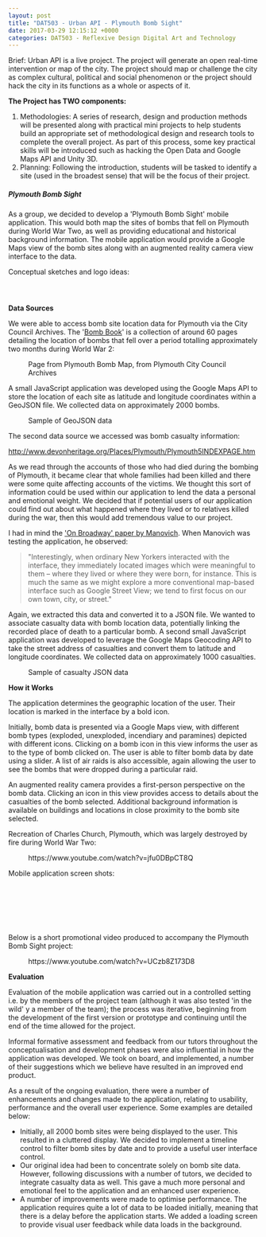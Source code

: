 ```yaml
---
layout: post
title: "DAT503 - Urban API - Plymouth Bomb Sight"
date: 2017-03-29 12:15:12 +0000
categories: DAT503 - Reflexive Design Digital Art and Technology
---
```


<!-- wp:paragraph {"className":"brief"} -->
<p class="brief">Brief: Urban API is a live project. The project will generate an open real-time intervention or map of the city. The project should map or challenge the city as complex cultural, political and social phenomenon or the project should hack the city in its functions as a whole or aspects of it.</p>
<!-- /wp:paragraph -->

<!-- wp:paragraph -->
<p><strong>The Project has TWO components:</strong></p>
<!-- /wp:paragraph -->

<!-- wp:list {"ordered":true} -->
<ol><!-- wp:list-item -->
<li>Methodologies: A series of research, design and production methods will be&nbsp;presented along with practical mini projects to help students build an&nbsp;appropriate set of methodological design and research tools to complete the&nbsp;overall project. As part of this process, some key practical skills will be&nbsp;introduced such as hacking the Open Data and Google Maps API and Unity&nbsp;3D.</li>
<!-- /wp:list-item -->

<!-- wp:list-item -->
<li>Planning: Following the introduction, students will be tasked to identify a site&nbsp;(used in the broadest sense) that will be the focus of their project.</li>
<!-- /wp:list-item --></ol>
<!-- /wp:list -->

<!-- wp:heading {"level":5} -->
<h5 class="wp-block-heading">Plymouth Bomb Sight</h5>
<!-- /wp:heading -->

<!-- wp:paragraph -->
<p>As a group, we decided to develop a&nbsp;'Plymouth Bomb Sight' mobile application. This would both map the sites of bombs that fell on Plymouth during World War Two, as well as providing educational and historical background information. The mobile application would provide a Google Maps view of the bomb sites along with an augmented reality camera view interface to the data.</p>
<!-- /wp:paragraph -->

<!-- wp:paragraph -->
<p>Conceptual sketches and logo ideas:</p>
<!-- /wp:paragraph -->

<!-- wp:gallery {"linkTo":"media"} -->
<figure class="wp-block-gallery has-nested-images columns-default is-cropped"><!-- wp:image {"id":838,"sizeSlug":"large","linkDestination":"media"} -->
<figure class="wp-block-image size-large"><a href="https://res.cloudinary.com/circleseven/image/upload/plymouth-bombsight-conceptual-sketch-01_33570786571_o.jpg"><img src="https://res.cloudinary.com/circleseven/image/upload/plymouth-bombsight-conceptual-sketch-01_33570786571_o.jpg" alt="" class="wp-image-838"/></a></figure>
<!-- /wp:image -->

<!-- wp:image {"id":837,"sizeSlug":"large","linkDestination":"media"} -->
<figure class="wp-block-image size-large"><a href="https://res.cloudinary.com/circleseven/image/upload/plymouth-bombsight-conceptual-sketch-02_33570788761_o.jpg"><img src="https://res.cloudinary.com/circleseven/image/upload/plymouth-bombsight-conceptual-sketch-02_33570788761_o.jpg" alt="" class="wp-image-837"/></a></figure>
<!-- /wp:image -->

<!-- wp:image {"id":836,"sizeSlug":"large","linkDestination":"media"} -->
<figure class="wp-block-image size-large"><a href="https://res.cloudinary.com/circleseven/image/upload/plymouth-bombsight-logo-ideas_33570788371_o.jpg"><img src="https://res.cloudinary.com/circleseven/image/upload/plymouth-bombsight-logo-ideas_33570788371_o.jpg" alt="" class="wp-image-836"/></a></figure>
<!-- /wp:image --></figure>
<!-- /wp:gallery -->

<!-- wp:paragraph -->
<p><strong>Data Sources</strong></p>
<!-- /wp:paragraph -->

<!-- wp:paragraph -->
<p>We were able to access bomb site location data for Plymouth via the City Council Archives. The '<a href="http://web.plymouth.gov.uk/archivescatalogue?criteria=bomb+book&amp;operator=AND">Bomb Book</a>' is a collection of around 60 pages detailing the location of bombs that fell over a period totalling approximately two months during World War 2:</p>
<!-- /wp:paragraph -->

<!-- wp:image {"id":839,"sizeSlug":"large","linkDestination":"media"} -->
<figure class="wp-block-image size-large"><a href="https://res.cloudinary.com/circleseven/image/upload/Page42.jpeg"><img src="https://res.cloudinary.com/circleseven/image/upload/Page42-1024x848.jpeg" alt="" class="wp-image-839"/></a><figcaption class="wp-element-caption"> Page from Plymouth Bomb Map, from Plymouth City Council Archives</figcaption></figure>
<!-- /wp:image -->

<!-- wp:paragraph -->
<p>A small JavaScript application was developed using the Google Maps API to store the location of each site as latitude and longitude coordinates within a GeoJSON file. We collected data on approximately 2000 bombs.</p>
<!-- /wp:paragraph -->

<!-- wp:image {"id":840,"sizeSlug":"full","linkDestination":"media"} -->
<figure class="wp-block-image size-full"><a href="https://res.cloudinary.com/circleseven/image/upload/geojson_capture.jpeg"><img src="https://res.cloudinary.com/circleseven/image/upload/geojson_capture.jpeg" alt="" class="wp-image-840"/></a><figcaption class="wp-element-caption">Sample of GeoJSON data</figcaption></figure>
<!-- /wp:image -->

<!-- wp:paragraph -->
<p>The second data source we accessed was bomb casualty information:</p>
<!-- /wp:paragraph -->

<!-- wp:paragraph -->
<p><a href="http://www.devonheritage.org/Places/Plymouth/Plymouth5INDEXPAGE.htm">http://www.devonheritage.org/Places/Plymouth/Plymouth5INDEXPAGE.htm</a></p>
<!-- /wp:paragraph -->

<!-- wp:paragraph -->
<p>As we read through the accounts of those who had died during the bombing of Plymouth, it became clear that whole families had been killed and there were some quite affecting accounts of the victims. We thought this sort of information could be used within our application to lend the data a personal and emotional weight. We decided that if potential users of our application could find out about what happened where they lived or to relatives killed during the war, then this would add tremendous value to our project.</p>
<!-- /wp:paragraph -->

<!-- wp:paragraph -->
<p>I had in mind the <a href="{{ site.baseurl }}/dat503-on-broadway-paper-review/">'On Broadway' paper by Manovich</a>. When Manovich was testing the application, he observed:</p>
<!-- /wp:paragraph -->

<!-- wp:quote -->
<blockquote class="wp-block-quote"><!-- wp:paragraph -->
<p>"Interestingly, when ordinary New Yorkers interacted with the interface, they immediately located images which were meaningful to them – where they lived or where they were born, for instance. This is much the same as we might explore a more conventional map-based interface such as Google Street View; we tend to first focus on our own town, city, or street."</p>
<!-- /wp:paragraph --></blockquote>
<!-- /wp:quote -->

<!-- wp:paragraph -->
<p>Again, we extracted this data and converted it to a JSON file. We wanted to associate casualty data with bomb location data, potentially linking the recorded place of death to a particular bomb. A second small JavaScript application was developed to leverage the Google Maps Geocoding API to take the street address of casualties and convert them to latitude and longitude coordinates. We collected data on approximately 1000 casualties.</p>
<!-- /wp:paragraph -->

<!-- wp:image {"id":841,"sizeSlug":"large","linkDestination":"media"} -->
<figure class="wp-block-image size-large"><a href="https://res.cloudinary.com/circleseven/image/upload/casualty_json.jpeg"><img src="https://res.cloudinary.com/circleseven/image/upload/casualty_json-1024x319.jpeg" alt="" class="wp-image-841"/></a><figcaption class="wp-element-caption">Sample of casualty JSON data</figcaption></figure>
<!-- /wp:image -->

<!-- wp:paragraph -->
<p><strong>How it Works</strong></p>
<!-- /wp:paragraph -->

<!-- wp:paragraph -->
<p>The application determines the geographic location of the user. Their location is marked in the interface by a bold icon.</p>
<!-- /wp:paragraph -->

<!-- wp:paragraph -->
<p>Initially, bomb data is presented via a Google Maps view, with different bomb types (exploded, unexploded, incendiary and paramines) depicted with different icons. Clicking on a bomb icon in this view informs the user as to the type of bomb clicked on. The user is able to filter bomb data by date using a slider. A list of air raids is also accessible, again allowing the user to see the bombs that were dropped during a particular raid.</p>
<!-- /wp:paragraph -->

<!-- wp:paragraph -->
<p>An augmented reality camera provides a first-person perspective on the bomb data. Clicking an icon in this view provides access to details about the casualties of the bomb selected. Additional background information is available on buildings and locations&nbsp;in close proximity to the bomb site selected.</p>
<!-- /wp:paragraph -->

<!-- wp:paragraph -->
<p>Recreation of Charles Church, Plymouth, which was largely destroyed by fire during World War Two:</p>
<!-- /wp:paragraph -->

<!-- wp:embed {"url":"https://www.youtube.com/watch?v=jfu0DBpCT8Q","type":"video","providerNameSlug":"youtube","responsive":true,"className":"wp-embed-aspect-16-9 wp-has-aspect-ratio"} -->
<figure class="wp-block-embed is-type-video is-provider-youtube wp-block-embed-youtube wp-embed-aspect-16-9 wp-has-aspect-ratio"><div class="wp-block-embed__wrapper">
https://www.youtube.com/watch?v=jfu0DBpCT8Q
</div></figure>
<!-- /wp:embed -->

<!-- wp:paragraph -->
<p>Mobile application screen shots:</p>
<!-- /wp:paragraph -->

<!-- wp:gallery {"linkTo":"media"} -->
<figure class="wp-block-gallery has-nested-images columns-default is-cropped"><!-- wp:image {"id":845,"sizeSlug":"large","linkDestination":"none"} -->
<figure class="wp-block-image size-large"><img src="https://res.cloudinary.com/circleseven/image/upload/plymouth-bombsight-air-raid-list_33700017625_o-576x1024.png" alt="" class="wp-image-845"/></figure>
<!-- /wp:image -->

<!-- wp:image {"id":844,"sizeSlug":"large","linkDestination":"media"} -->
<figure class="wp-block-image size-large"><a href="https://res.cloudinary.com/circleseven/image/upload/plymouth-bombsight-augmented-reality-view_33561359696_o.png"><img src="https://res.cloudinary.com/circleseven/image/upload/plymouth-bombsight-augmented-reality-view_33561359696_o.png" alt="" class="wp-image-844"/></a></figure>
<!-- /wp:image -->

<!-- wp:image {"id":847,"sizeSlug":"large","linkDestination":"none"} -->
<figure class="wp-block-image size-large"><img src="https://res.cloudinary.com/circleseven/image/upload/plymouth-bombsight-casualty-details_33700016455_o-576x1024.png" alt="" class="wp-image-847"/></figure>
<!-- /wp:image -->

<!-- wp:image {"id":846,"sizeSlug":"large","linkDestination":"none"} -->
<figure class="wp-block-image size-large"><img src="https://res.cloudinary.com/circleseven/image/upload/plymouth-bombsight-casualty-list_33315880710_o-576x1024.png" alt="" class="wp-image-846"/></figure>
<!-- /wp:image -->

<!-- wp:image {"id":843,"sizeSlug":"large","linkDestination":"media"} -->
<figure class="wp-block-image size-large"><a href="https://res.cloudinary.com/circleseven/image/upload/plymouth-bombsight-google-maps-view_33472895031_o.png"><img src="https://res.cloudinary.com/circleseven/image/upload/plymouth-bombsight-google-maps-view_33472895031_o.png" alt="" class="wp-image-843"/></a></figure>
<!-- /wp:image -->

<!-- wp:image {"id":848,"sizeSlug":"large","linkDestination":"none"} -->
<figure class="wp-block-image size-large"><img src="https://res.cloudinary.com/circleseven/image/upload/plymouth-bombsight-loading-screen_32886604283_o-576x1024.png" alt="" class="wp-image-848"/></figure>
<!-- /wp:image -->

<!-- wp:image {"id":842,"sizeSlug":"large","linkDestination":"media"} -->
<figure class="wp-block-image size-large"><a href="https://res.cloudinary.com/circleseven/image/upload/plymouth-bombsight-location-background-information_33561359746_o.png"><img src="https://res.cloudinary.com/circleseven/image/upload/plymouth-bombsight-location-background-information_33561359746_o.png" alt="" class="wp-image-842"/></a></figure>
<!-- /wp:image --></figure>
<!-- /wp:gallery -->

<!-- wp:paragraph -->
<p>Below is a&nbsp;short promotional video produced to accompany the Plymouth Bomb Sight project:</p>
<!-- /wp:paragraph -->

<!-- wp:embed {"url":"https://www.youtube.com/watch?v=UCzb8Z173D8","type":"video","providerNameSlug":"youtube","responsive":true,"className":"wp-embed-aspect-16-9 wp-has-aspect-ratio"} -->
<figure class="wp-block-embed is-type-video is-provider-youtube wp-block-embed-youtube wp-embed-aspect-16-9 wp-has-aspect-ratio"><div class="wp-block-embed__wrapper">
https://www.youtube.com/watch?v=UCzb8Z173D8
</div></figure>
<!-- /wp:embed -->

<!-- wp:paragraph -->
<p><strong>Evaluation</strong></p>
<!-- /wp:paragraph -->

<!-- wp:paragraph -->
<p>Evaluation of the mobile application was carried out in a controlled setting i.e. by the members of the project team (although it was also tested 'in the wild' y a member of the team); the process was iterative, beginning from the development of the first version or prototype and continuing until the end of the time allowed for the project.</p>
<!-- /wp:paragraph -->

<!-- wp:paragraph -->
<p>Informal formative assessment and feedback from&nbsp;our tutors throughout the conceptualisation and development phases were also influential in how the application was developed. We took on board, and implemented, a number of their suggestions which we believe have resulted in an improved end product.</p>
<!-- /wp:paragraph -->

<!-- wp:paragraph -->
<p>As a result of the ongoing evaluation, there were a number of enhancements and changes made to the application, relating to usability, performance and the overall user experience. Some examples are detailed below:</p>
<!-- /wp:paragraph -->

<!-- wp:list -->
<ul><!-- wp:list-item -->
<li>Initially, all 2000 bomb sites were being displayed to the user. This resulted in a cluttered display. We decided to implement a timeline control to filter bomb sites by date and to provide a useful user interface control.</li>
<!-- /wp:list-item -->

<!-- wp:list-item -->
<li>Our original idea had been to concentrate solely on bomb site data. However, following discussions with a number of tutors, we decided to integrate casualty data as well. This gave a much more personal and emotional feel to the application and an enhanced user experience.</li>
<!-- /wp:list-item -->

<!-- wp:list-item -->
<li>A number of improvements were made to optimise performance. The application requires quite a lot of data to be loaded initially, meaning that there is a delay before the application starts. We added a loading screen to provide visual user feedback while data loads in the background.</li>
<!-- /wp:list-item --></ul>
<!-- /wp:list -->